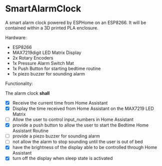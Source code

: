 # SmartAlarmClock
A smart alarm clock powered by ESPHome on an ESP8266. It will be contained within a 3D printed PLA enclosure.

Hardware:
-  ESP8266
-  MAX7219digit LED Matrix Display
-  2x Rotary Encoders
-  1x Pressure Alarm Switch Mat
-  1x Push Button for starting bedtime routine
-  1x piezo buzzer for sounding alarm

Functionality:

The alarm clock **shall**
- [x] Receive the current time from Home Assistant
- [x] Display the time received from Home Assistant on the MAX7219 LED Matrix
- [ ] Allow the user to control input_numbers in Home Assistant
- [x] provide a push button to allow the user to start the Bedtime Home Assistant Routine
- [ ] provide a piezo buzzer for sounding alarm
- [ ] not allow the alarm to stop sounding until the user is out of bed
- [x] have the brightness of the display able to be controlled through Home Assistant
- [x] turn off the display when sleep state is activated
